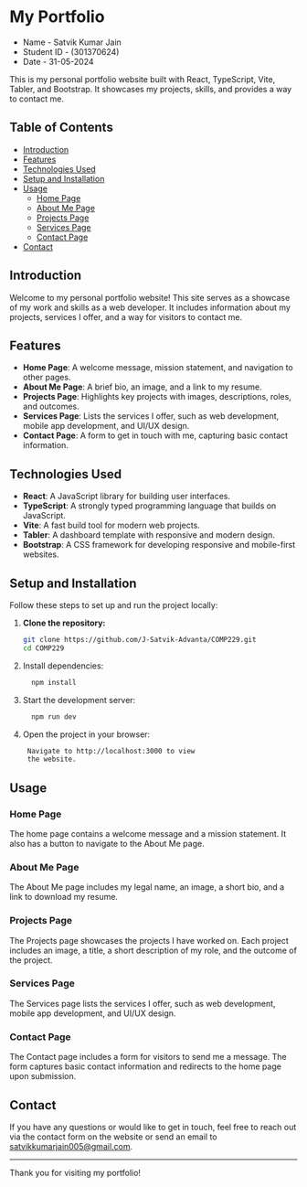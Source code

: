 # My Portfolio

- Name - Satvik Kumar Jain 
- Student ID - (301370624)
- Date - 31-05-2024

This is my personal portfolio website built with React, TypeScript, Vite, Tabler, and Bootstrap. It showcases my projects, skills, and provides a way to contact me.

## Table of Contents

- [Introduction](#introduction)
- [Features](#features)
- [Technologies Used](#technologies-used)
- [Setup and Installation](#setup-and-installation)
- [Usage](#usage)
  - [Home Page](#home-page)
  - [About Me Page](#about-me-page)
  - [Projects Page](#projects-page)
  - [Services Page](#services-page)
  - [Contact Page](#contact-page)
- [Contact](#contact)

## Introduction

Welcome to my personal portfolio website! This site serves as a showcase of my work and skills as a web developer. It includes information about my projects, services I offer, and a way for visitors to contact me.

## Features

- **Home Page**: A welcome message, mission statement, and navigation to other pages.
- **About Me Page**: A brief bio, an image, and a link to my resume.
- **Projects Page**: Highlights key projects with images, descriptions, roles, and outcomes.
- **Services Page**: Lists the services I offer, such as web development, mobile app development, and UI/UX design.
- **Contact Page**: A form to get in touch with me, capturing basic contact information.

## Technologies Used

- **React**: A JavaScript library for building user interfaces.
- **TypeScript**: A strongly typed programming language that builds on JavaScript.
- **Vite**: A fast build tool for modern web projects.
- **Tabler**: A dashboard template with responsive and modern design.
- **Bootstrap**: A CSS framework for developing responsive and mobile-first websites.

## Setup and Installation

Follow these steps to set up and run the project locally:

1. **Clone the repository:**
   ```bash
   git clone https://github.com/J-Satvik-Advanta/COMP229.git
   cd COMP229
2. Install dependencies:
    ```bash
      npm install 
3. Start the development server:
    ```bash
      npm run dev
4. Open the project in your browser:
   ```bash
    Navigate to http://localhost:3000 to view 
    the website.
## Usage

### Home Page
The home page contains a welcome message and a mission statement. It also has a button to navigate to the About Me page.

### About Me Page
The About Me page includes my legal name, an image, a short bio, and a link to download my resume.

### Projects Page
The Projects page showcases the projects I have worked on. Each project includes an image, a title, a short description of my role, and the outcome of the project.

### Services Page
The Services page lists the services I offer, such as web development, mobile app development, and UI/UX design.

### Contact Page
The Contact page includes a form for visitors to send me a message. The form captures basic contact information and redirects to the home page upon submission.

## Contact

If you have any questions or would like to get in touch, feel free to reach out via the contact form on the website or send an email to [satvikkumarjain005@gmail.com](mailto:satvikkumarjain005@gmail.com).

---

Thank you for visiting my portfolio!